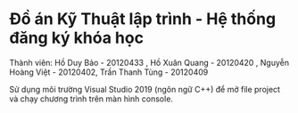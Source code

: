 # Đồ án Kỹ Thuật lập trình - Hệ thống đăng ký khóa học
Thành viên: Hồ Duy Bảo - 20120433 , Hồ Xuân Quang - 20120420 , Nguyễn Hoàng Việt - 20120402, Trần Thanh Tùng - 20120409

Sử dụng môi trường Visual Studio 2019 (ngôn ngữ C++) để mở file project và chạy chương trình trên màn hình console.
